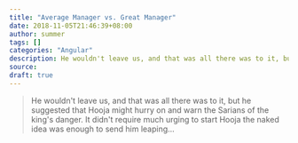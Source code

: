 ```yaml
---
title: "Average Manager vs. Great Manager"
date: 2018-11-05T21:46:39+08:00
author: summer
tags: []
categories: "Angular"
description: He wouldn't leave us, and that was all there was to it, but he suggested that Hooja might hurry on and warn the Sarians of the king's danger. It didn't require much urging to start Hooja the naked idea was enough to send him leaping...
source: 
draft: true
---
```


> He wouldn't leave us, and that was all there was to it, but he suggested that Hooja might hurry on and warn the Sarians of the king's danger. It didn't require much urging to start Hooja the naked idea was enough to send him leaping...